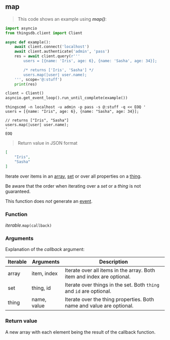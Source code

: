 ## map

> This code shows an example using ***map()***:

```python
import asyncio
from thingsdb.client import Client

async def example():
    await client.connect('localhost')
    await client.authenticate('admin', 'pass')
    res = await client.query(r'''
        users = [{name: 'Iris', age: 6}, {name: 'Sasha', age: 34}];

        /* returns ['Iris', 'Sasha'] */
        users.map(|user| user.name);
    ''', scope='@:stuff')
    print(res)

client = Client()
asyncio.get_event_loop().run_until_complete(example())
```

```shell
thingscmd -n localhost -u admin -p pass -s @:stuff -q << EOQ '
users = [{name: "Iris", age: 6}, {name: "Sasha", age: 34}];

// returns ["Iris", "Sasha"]
users.map(|user| user.name);
'
EOQ
```

> Return value in JSON format

```json
[
    "Iris",
    "Sasha"
]
```

Iterate over items in an [array](#array-type), [set](#set-type) or over all properties on a [thing](#thing-type).

<aside class="warning">
Be aware that the order when iterating over a <i>set</i> or a <i>thing</i> is not guaranteed.
</aside>


This function does *not* generate an [event](#events).

### Function
*iterable*.`map(callback)`

### Arguments
Explanation of the *callback* argument:

Iterable | Arguments   | Description
-------- | ----------- | -----------
array    | item, index | Iterate over all items in the array. Both item and index are optional.
set      | thing, id   | Iterate over things in the set. Both `thing` and `id` are optional.
thing    | name, value | Iterate over the thing properties. Both name and value are optional.

### Return value
A new array with each element being the result of the callback function.
